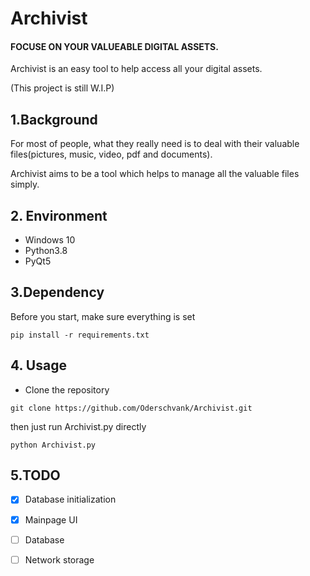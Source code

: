 # Archivist

#### FOCUSE ON YOUR VALUEABLE DIGITAL ASSETS.

Archivist is an easy tool to help access all your digital assets.

(This project is still W.I.P)

## 1.Background
For most of people, what they really need is to deal with their
valuable files(pictures, music, video, pdf and documents). 

Archivist aims to be a tool which helps to manage all the valuable
files simply.

## 2. Environment
- Windows 10
- Python3.8
- PyQt5

## 3.Dependency
Before you start, make sure everything is set
```shell script
pip install -r requirements.txt
``` 

## 4. Usage
- Clone the repository
```shell script
git clone https://github.com/Oderschvank/Archivist.git
```
then just run Archivist.py directly
```shell script
python Archivist.py
```

## 5.TODO
- [x] Database initialization
- [x] Mainpage UI
- [ ] Database
- [ ] Network storage


